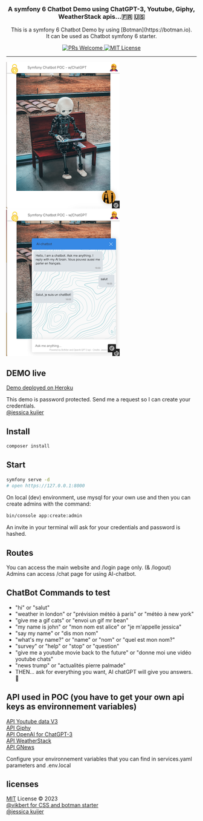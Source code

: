 <div align="center">
  <h3>A symfony 6 Chatbot Demo using ChatGPT-3, Youtube, Giphy, WeatherStack apis...🇫🇷 🇺🇸</h3>
  <p>This is a symfony 6 Chatbot Demo by using [Botman](https://botman.io). <br>
  It can be used as Chatbot symfony 6 starter.</p>

  <p>
    <a href="#">
      <img src="https://img.shields.io/badge/PRs-Welcome-brightgreen.svg?style=flat-square" alt="PRs Welcome">
    </a>
    <a href="#">
      <img src="https://img.shields.io/badge/License-MIT-brightgreen.svg?style=flat-square" alt="MIT License">
    </a>
  </p>
</div>

---
![screenshot1](/public/images/screenshot1.png?raw=true "chatbot 1")
![screenshot1](/public/images/screenshot2.png?raw=true "chatbot 2")

## DEMO live

[Demo deployed on Heroku](https://ai-chatbot.herokuapp.com)  

This demo is password protected. Send me a request so I can create your credentials.  
[@jessica kuijer](https://jessicakuijer.com)
## Install
```bash
composer install 
```
## Start
```bash
symfony serve -d
# open https://127.0.0.1:8000
```
On local (dev) environment, use mysql for your own use and then you can create admins with the command:
```bash
bin/console app:create:admin
```  
An invite in your terminal will ask for your credentials and password is hashed.

## Routes
You can access the main website and /login page only. (& /logout)  
Admins can access /chat page for using AI-chatbot.
## ChatBot Commands to test

- "hi" or "salut"  
- "weather in london" or "prévision météo à paris" or "météo à new york"  
- "give me a gif cats" or "envoi un gif mr bean"  
- "my name is john" or "mon nom est alice" or "je m'appelle jessica"  
- "say my name" or "dis mon nom"  
- "what's my name?" or "name" or "nom" or "quel est mon nom?"  
- "survey" or "help" or "stop" or "question"  
- "give me a youtube movie back to the future" or "donne moi une vidéo youtube chats"  
- "news trump" or "actualités pierre palmade"
- THEN... ask for everything you want, AI chatGPT will give you answers.  🤖

## API used in POC (you have to get your own api keys as environnement variables)

[API Youtube data V3](https://developers.google.com/youtube/registering_an_application)  
[API Giphy](https://support.giphy.com/hc/en-us/articles/360020283431-Request-A-GIPHY-API-Key)  
[API OpenAI for ChatGPT-3](https://platform.openai.com)  
[API WeatherStack](https://weatherstack.com/)  
[API GNews](https://gnews.io/)  

Configure your environnement variables that you can find in services.yaml parameters and .env.local   
## licenses

[MIT](./LICENSE) License © 2023  
[@vikbert for CSS and botman starter](https://vikbert.github.io)  
[@jessica kuijer](https://jessicakuijer.com)
